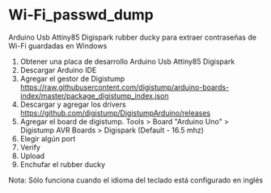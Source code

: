 # Wi-Fi_passwd_dump
Arduino Usb Attiny85 Digispark rubber ducky para extraer contraseñas de Wi-Fi guardadas en Windows

1. Obtener una placa de desarrollo Arduino Usb Attiny85 Digispark
2. Descargar Arduino IDE
3. Agregar el gestor de Digistump https://raw.githubusercontent.com/digistump/arduino-boards-index/master/package_digistump_index.json
4. Descargar y agregar los drivers https://github.com/digistump/DigistumpArduino/releases
5. Agregar el board de digistump. Tools > Board "Arduino Uno" > Digistump AVR Boards > Digispark (Default - 16.5 mhz)
6. Elegir algún port
7. Verify
8. Upload
9. Enchufar el rubber ducky

Nota: Sólo funciona cuando el idioma del teclado está configurado en inglés

